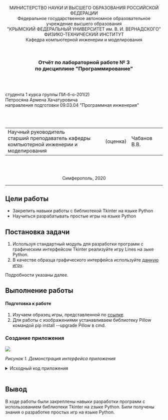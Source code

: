 <p align="center">МИНИСТЕРСТВО НАУКИ  И ВЫСШЕГО ОБРАЗОВАНИЯ РОССИЙСКОЙ ФЕДЕРАЦИИ<br>
Федеральное государственное автономное образовательное учреждение высшего образования<br>
"КРЫМСКИЙ ФЕДЕРАЛЬНЫЙ УНИВЕРСИТЕТ им. В. И. ВЕРНАДСКОГО"<br>
ФИЗИКО-ТЕХНИЧЕСКИЙ ИНСТИТУТ<br>
Кафедра компьютерной инженерии и моделирования</p>
<br>
<h3 align="center">Отчёт по лабораторной работе № 3<br> по дисциплине "Программирование"</h3>

<br><br>

<p>студента 1 курса группы ПИ-б-о-201(2)<br>
Петросяна Армена Хачатуровича<br>
направления подготовки 09.03.04 "Программная инженерия"</p>


<br><br>
<table>
<tr><td>Научный руководитель<br> старший преподаватель кафедры<br> компьютерной инженерии и моделирования</td>
<td>(оценка)</td>
<td>Чабанов В.В.</td>
</tr>
</table>
<br><br>

<p align="center">Симферополь, 2020</p>
<hr>


## Цели работы

* Закрепить навыки работы с библиотекой Tkinter на языке Python
* Научиться разрабатывать простые игры на языке Python

## Постановка задачи

1. Используя стандартный модуль для разработки программ с графическим интерфейсом Tkinter реализуйте игру Lines на зыке Python.
2. В качестве образца графического интерфейса используйте [данную игру](http://game-shariki.ru/linii-2).

Подробности указаны далее.

## Выполнение работы

#### Подготовка к работе

1. Изучаем образец игры, представленной по [ссылке](http://game-shariki.ru/linii-2).
2. Для работы с изображениями устанавливаем библиотеку Pillow командой pip install --upgrade Pillow в cmd.

### Создание приложения



![](./)

*Рисунок 1. Демонстрация интерфейса приложения*

<details>
<summary>Исходный код приложения</summary>

```python

```
</details>
<br>


## Вывод

В ходе работы были закреплены навыки разработки программ с использованием библиотеки Tkinter на zзыке Python. Били получены знания о разработке простых игр на языке Python.